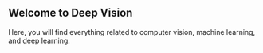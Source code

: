 ## Welcome to Deep Vision 
Here, you will find everything related to computer vision, machine learning, and deep learning.

